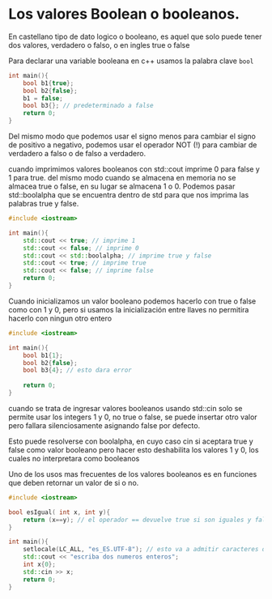 Los valores Boolean o booleanos.
===

En castellano tipo de dato logico o booleano, es aquel que solo puede tener dos valores, verdadero o falso, o en ingles true o false

Para declarar una variable booleana en c++ usamos la palabra clave `bool`

```c++
int main(){
    bool b1{true};
    bool b2{false};
    b1 = false;
    bool b3{}; // predeterminado a false
    return 0;
}
```

Del mismo modo que podemos usar el signo menos para cambiar el signo de positivo a negativo, podemos usar el operador NOT (!) para cambiar de verdadero a falso o de falso a verdadero.

cuando imprimimos valores booleanos con std::cout  imprime 0 para false y 1 para true. del mismo modo cuando se almacena en memoria no se almacea true o false, en su lugar se almacena 1 o 0. Podemos pasar std::boolalpha que se encuentra dentro de std para que nos imprima las palabras true y false.

```c++
#include <iostream>

int main(){
    std::cout << true; // imprime 1
    std::cout << false; // imprime 0
    std::cout << std::boolalpha; // imprime true y false
    std::cout << true; // imprime true
    std::cout << false; // imprime false
    return 0;
}
```
Cuando inicializamos un valor booleano podemos hacerlo con true o false como con 1 y 0, pero si usamos la inicialización entre llaves no permitira hacerlo con ningun otro entero

```c++
#include <iostream>

int main(){
    bool b1{1};
    bool b2{false};
    bool b3{4}; // esto dara error
    
    return 0;
}
```

cuando se trata de ingresar valores booleanos usando std::cin solo se permite usar los integers 1 y 0, no true o false, se puede insertar otro valor pero fallara silenciosamente asignando false por defecto.

Esto puede resolverse con boolalpha, en cuyo caso cin si aceptara true y false como valor booleano pero hacer esto deshabilita los valores 1 y 0, los cuales no interpretara como booleanos

Uno de los usos mas frecuentes de los valores booleanos es en funciones que deben retornar un valor de si o no. 

```c++
#include <iostream>

bool esIgual( int x, int y){
    return (x==y); // el operador == devuelve true si son iguales y false si no lo son.
}

int main(){
    setlocale(LC_ALL, "es_ES.UTF-8"); // esto va a admitir caracteres del castellano
    std::cout << "escriba dos numeros enteros";
    int x{0};
    std::cin >> x;
    return 0;
}
```